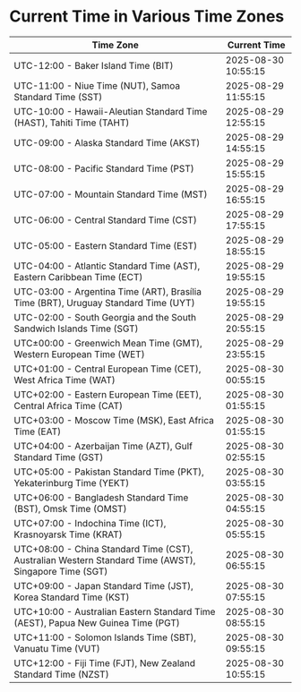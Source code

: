 # Current Time in Various Time Zones

| Time Zone | Current Time |
|-----------|--------------|
| UTC-12:00 - Baker Island Time (BIT) | 2025-08-30 10:55:15 |
| UTC-11:00 - Niue Time (NUT), Samoa Standard Time (SST) | 2025-08-29 11:55:15 |
| UTC-10:00 - Hawaii-Aleutian Standard Time (HAST), Tahiti Time (TAHT) | 2025-08-29 12:55:15 |
| UTC-09:00 - Alaska Standard Time (AKST) | 2025-08-29 14:55:15 |
| UTC-08:00 - Pacific Standard Time (PST) | 2025-08-29 15:55:15 |
| UTC-07:00 - Mountain Standard Time (MST) | 2025-08-29 16:55:15 |
| UTC-06:00 - Central Standard Time (CST) | 2025-08-29 17:55:15 |
| UTC-05:00 - Eastern Standard Time (EST) | 2025-08-29 18:55:15 |
| UTC-04:00 - Atlantic Standard Time (AST), Eastern Caribbean Time (ECT) | 2025-08-29 19:55:15 |
| UTC-03:00 - Argentina Time (ART), Brasília Time (BRT), Uruguay Standard Time (UYT) | 2025-08-29 19:55:15 |
| UTC-02:00 - South Georgia and the South Sandwich Islands Time (SGT) | 2025-08-29 20:55:15 |
| UTC±00:00 - Greenwich Mean Time (GMT), Western European Time (WET) | 2025-08-29 23:55:15 |
| UTC+01:00 - Central European Time (CET), West Africa Time (WAT) | 2025-08-30 00:55:15 |
| UTC+02:00 - Eastern European Time (EET), Central Africa Time (CAT) | 2025-08-30 01:55:15 |
| UTC+03:00 - Moscow Time (MSK), East Africa Time (EAT) | 2025-08-30 01:55:15 |
| UTC+04:00 - Azerbaijan Time (AZT), Gulf Standard Time (GST) | 2025-08-30 02:55:15 |
| UTC+05:00 - Pakistan Standard Time (PKT), Yekaterinburg Time (YEKT) | 2025-08-30 03:55:15 |
| UTC+06:00 - Bangladesh Standard Time (BST), Omsk Time (OMST) | 2025-08-30 04:55:15 |
| UTC+07:00 - Indochina Time (ICT), Krasnoyarsk Time (KRAT) | 2025-08-30 05:55:15 |
| UTC+08:00 - China Standard Time (CST), Australian Western Standard Time (AWST), Singapore Time (SGT) | 2025-08-30 06:55:15 |
| UTC+09:00 - Japan Standard Time (JST), Korea Standard Time (KST) | 2025-08-30 07:55:15 |
| UTC+10:00 - Australian Eastern Standard Time (AEST), Papua New Guinea Time (PGT) | 2025-08-30 08:55:15 |
| UTC+11:00 - Solomon Islands Time (SBT), Vanuatu Time (VUT) | 2025-08-30 09:55:15 |
| UTC+12:00 - Fiji Time (FJT), New Zealand Standard Time (NZST) | 2025-08-30 10:55:15 |
